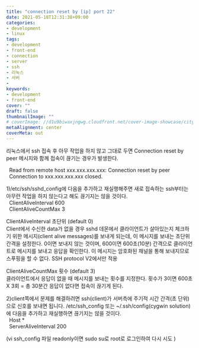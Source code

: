 ```yaml
---
title: "connection reset by [ip] port 22"
date: 2021-05-18T12:31:38+09:00
categories: 
- development
- linux
tags: 
- development
- front-end
- connection
- server
- ssh
- 리눅스
- 서버
- 
keywords: 
- development
- front-end
cover: ""
draft: false
thumbnailImage: ""
# coverImage: //d1u9biwaxjngwg.cloudfront.net/cover-image-showcase/city.jpg
metaAlignment: center
coverMeta: out
---
```


리눅스에서 ssh 접속 후 아무 작업을 하지 않고 그대로 두면 Connection reset by peer 메시지와 함께 접속이 끊기는 경우가 발생한다.

  Read from remote host xxx.xxx.xxx.xxx: Connection reset by peer  
  Connection to xxx.xxx.xxx.xxx closed.

1)/etc/ssh/sshd\_config에 다음을 추가하고 재실행해주면 새로 접속하는 ssh부터는 아무런 작업을 하지 않는다고 해도 끊기지는 않을 것이다.  
  ClientAliveInterval 600  
  ClientAliveCountMax 3

ClientAliveInterval 초단위 (default 0)  
Client에서 수신한 data가 없을 경우 sshd 데몬에서 클라이언트가 살아있는지 체크하기 위한 메시지(client alive messages)를 보내게 되는데, 이 메시지를 보내는 초단위 간격을 설정한다. 0이면 보내지 않는 것이며, 600이면 600초(10분) 간격으로 클라이언트로 메시지를 보내고 응답을 확인한다. 이 메시지는 암호화된 채널을 통해 보내지므로 스푸핑을 할 수 없다. SSH protocol V2에서만 적용

ClientAliveCountMax 횟수 (default 3)  
클라이언트에서 응답이 없을 때 메시지를 보내는 횟수를 지정한다. 횟수가 3이면 600초 X 3회 = 총 30분간 응답이 없다면 접속이 끊기게 된다.

2)client쪽에서 문제를 해결하려면 ssh(client)가 서버측에 주기적 시간 간격(초 단위)으로 신호를 보내면 됩니다. /etc/ssh\_config 또는 ~/.ssh/config(cygwin solution)에 다음을 추가하고 재실행하면 끊기지는 않을 것이다.  
  Host \*  
  ServerAliveInterval 200

(vi ssh\_config 파일 readonly이면 sudo su로 root로 로그인하여 다시 시도 )
